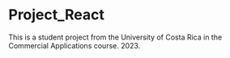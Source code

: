 # Project_React
This is a student project from the University of Costa Rica in the Commercial Applications course. 2023.
